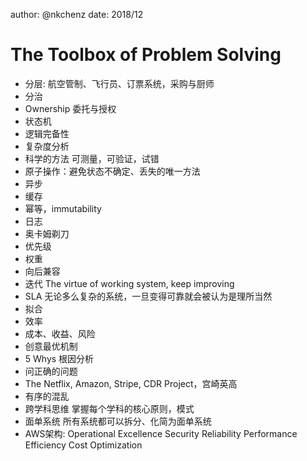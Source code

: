 author: @nkchenz date: 2018/12

# The Toolbox of Problem Solving

- 分层: 航空管制、飞行员、订票系统，采购与厨师
- 分治
- Ownership 委托与授权
- 状态机
- 逻辑完备性
- 复杂度分析
- 科学的方法 可测量，可验证，试错
- 原子操作：避免状态不确定、丢失的唯一方法
- 异步
- 缓存
- 幂等，immutability
- 日志
- 奥卡姆剃刀
- 优先级
- 权重
- 向后兼容
- 迭代 The virtue of working system, keep improving
- SLA 无论多么复杂的系统，一旦变得可靠就会被认为是理所当然
- 拟合
- 效率
- 成本、收益、风险
- 创意最优机制
- 5 Whys 根因分析
- 问正确的问题
- The Netflix, Amazon, Stripe, CDR Project，宫崎英高
- 有序的混乱
- 跨学科思维 掌握每个学科的核心原则，模式
- 面单系统 所有系统都可以拆分、化简为面单系统
- AWS架构:
    Operational Excellence
    Security
    Reliability
    Performance Efficiency
    Cost Optimization
